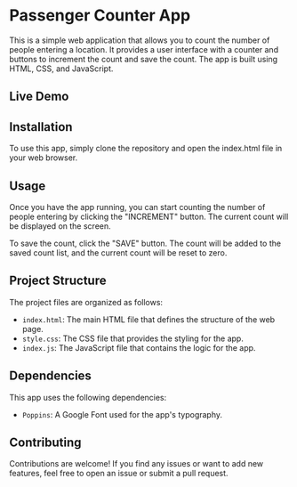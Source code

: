 # Passenger Counter App
This is a simple web application that allows you to count the number of people entering a location. It provides a user interface with a counter and buttons to increment the count and save the count. The app is built using HTML, CSS, and JavaScript.

## Live Demo

## Installation
To use this app, simply clone the repository and open the index.html file in your web browser.

## Usage
Once you have the app running, you can start counting the number of people entering by clicking the "INCREMENT" button. The current count will be displayed on the screen.

To save the count, click the "SAVE" button. The count will be added to the saved count list, and the current count will be reset to zero.

## Project Structure
The project files are organized as follows:

- `index.html`: The main HTML file that defines the structure of the web page.
- `style.css`: The CSS file that provides the styling for the app.
- `index.js`: The JavaScript file that contains the logic for the app.

## Dependencies
This app uses the following dependencies:
- `Poppins`: A Google Font used for the app's typography.

## Contributing
Contributions are welcome! If you find any issues or want to add new features, feel free to open an issue or submit a pull request.
